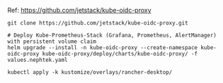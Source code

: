 Ref: https://github.com/jetstack/kube-oidc-proxy


```shell
git clone https://github.com/jetstack/kube-oidc-proxy.git

# Deploy Kube-Prometheus-Stack (Grafana, Prometheus, AlertManager) with persistent volume claim
helm upgrade --install -n kube-oidc-proxy --create-namespace kube-oidc-proxy kube-oidc-proxy/deploy/charts/kube-oidc-proxy/ -f values.nephtek.yaml

kubectl apply -k kustomize/overlays/rancher-desktop/
```
